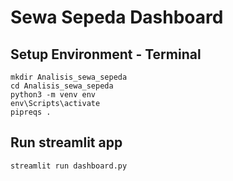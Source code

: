 # Sewa Sepeda Dashboard

## Setup Environment - Terminal
```
mkdir Analisis_sewa_sepeda
cd Analisis_sewa_sepeda
python3 -m venv env
env\Scripts\activate
pipreqs .
```

## Run streamlit app
```
streamlit run dashboard.py
```
